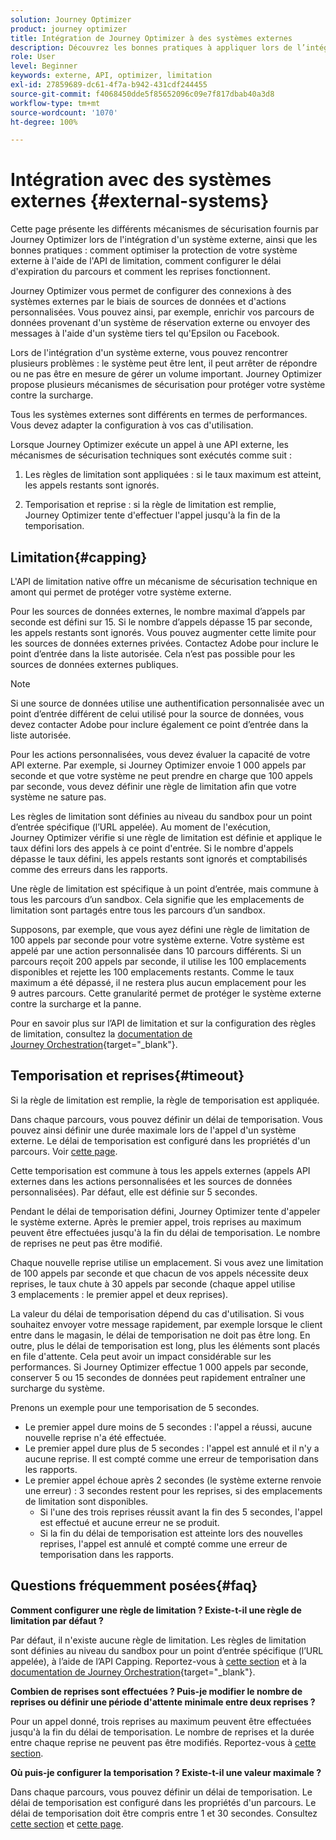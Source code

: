 ```yaml
---
solution: Journey Optimizer
product: journey optimizer
title: Intégration de Journey Optimizer à des systèmes externes
description: Découvrez les bonnes pratiques à appliquer lors de l’intégration de Journey Optimizer à des systèmes externes
role: User
level: Beginner
keywords: externe, API, optimizer, limitation
exl-id: 27859689-dc61-4f7a-b942-431cdf244455
source-git-commit: f4068450dde5f85652096c09e7f817dbab40a3d8
workflow-type: tm+mt
source-wordcount: '1070'
ht-degree: 100%

---
```


# Intégration avec des systèmes externes {#external-systems}

Cette page présente les différents mécanismes de sécurisation fournis par Journey Optimizer lors de l&#39;intégration d&#39;un système externe, ainsi que les bonnes pratiques : comment optimiser la protection de votre système externe à l&#39;aide de l&#39;API de limitation, comment configurer le délai d&#39;expiration du parcours et comment les reprises fonctionnent.

Journey Optimizer vous permet de configurer des connexions à des systèmes externes par le biais de sources de données et d&#39;actions personnalisées. Vous pouvez ainsi, par exemple, enrichir vos parcours de données provenant d&#39;un système de réservation externe ou envoyer des messages à l&#39;aide d&#39;un système tiers tel qu&#39;Epsilon ou Facebook.

Lors de l&#39;intégration d&#39;un système externe, vous pouvez rencontrer plusieurs problèmes : le système peut être lent, il peut arrêter de répondre ou ne pas être en mesure de gérer un volume important. Journey Optimizer propose plusieurs mécanismes de sécurisation pour protéger votre système contre la surcharge.

Tous les systèmes externes sont différents en termes de performances. Vous devez adapter la configuration à vos cas d&#39;utilisation.

Lorsque Journey Optimizer exécute un appel à une API externe, les mécanismes de sécurisation techniques sont exécutés comme suit :

1. Les règles de limitation sont appliquées : si le taux maximum est atteint, les appels restants sont ignorés.

2. Temporisation et reprise : si la règle de limitation est remplie, Journey Optimizer tente d&#39;effectuer l&#39;appel jusqu&#39;à la fin de la temporisation.

## Limitation{#capping}

L&#39;API de limitation native offre un mécanisme de sécurisation technique en amont qui permet de protéger votre système externe.

Pour les sources de données externes, le nombre maximal d’appels par seconde est défini sur 15. Si le nombre d’appels dépasse 15 par seconde, les appels restants sont ignorés. Vous pouvez augmenter cette limite pour les sources de données externes privées. Contactez Adobe pour inclure le point d’entrée dans la liste autorisée. Cela n’est pas possible pour les sources de données externes publiques.

>[!NOTE]
>
> Si une source de données utilise une authentification personnalisée avec un point d’entrée différent de celui utilisé pour la source de données, vous devez contacter Adobe pour inclure également ce point d’entrée dans la liste autorisée.

Pour les actions personnalisées, vous devez évaluer la capacité de votre API externe. Par exemple, si Journey Optimizer envoie 1 000 appels par seconde et que votre système ne peut prendre en charge que 100 appels par seconde, vous devez définir une règle de limitation afin que votre système ne sature pas.

Les règles de limitation sont définies au niveau du sandbox pour un point d’entrée spécifique (l’URL appelée). Au moment de l&#39;exécution, Journey Optimizer vérifie si une règle de limitation est définie et applique le taux défini lors des appels à ce point d&#39;entrée. Si le nombre d&#39;appels dépasse le taux défini, les appels restants sont ignorés et comptabilisés comme des erreurs dans les rapports.

Une règle de limitation est spécifique à un point d’entrée, mais commune à tous les parcours d’un sandbox. Cela signifie que les emplacements de limitation sont partagés entre tous les parcours d’un sandbox.

Supposons, par exemple, que vous ayez défini une règle de limitation de 100 appels par seconde pour votre système externe. Votre système est appelé par une action personnalisée dans 10 parcours différents. Si un parcours reçoit 200 appels par seconde, il utilise les 100 emplacements disponibles et rejette les 100 emplacements restants. Comme le taux maximum a été dépassé, il ne restera plus aucun emplacement pour les 9 autres parcours. Cette granularité permet de protéger le système externe contre la surcharge et la panne.

Pour en savoir plus sur l’API de limitation et sur la configuration des règles de limitation, consultez la [documentation de Journey Orchestration](https://experienceleague.adobe.com/docs/journeys/using/working-with-apis/capping.html?lang=fr){target="_blank"}.

## Temporisation et reprises{#timeout}

Si la règle de limitation est remplie, la règle de temporisation est appliquée.

Dans chaque parcours, vous pouvez définir un délai de temporisation. Vous pouvez ainsi définir une durée maximale lors de l&#39;appel d&#39;un système externe. Le délai de temporisation est configuré dans les propriétés d&#39;un parcours. Voir [cette page](../building-journeys/journey-gs.md#timeout_and_error).

Cette temporisation est commune à tous les appels externes (appels API externes dans les actions personnalisées et les sources de données personnalisées). Par défaut, elle est définie sur 5 secondes.

Pendant le délai de temporisation défini, Journey Optimizer tente d&#39;appeler le système externe. Après le premier appel, trois reprises au maximum peuvent être effectuées jusqu&#39;à la fin du délai de temporisation. Le nombre de reprises ne peut pas être modifié.

Chaque nouvelle reprise utilise un emplacement. Si vous avez une limitation de 100 appels par seconde et que chacun de vos appels nécessite deux reprises, le taux chute à 30 appels par seconde (chaque appel utilise 3 emplacements : le premier appel et deux reprises).

La valeur du délai de temporisation dépend du cas d&#39;utilisation. Si vous souhaitez envoyer votre message rapidement, par exemple lorsque le client entre dans le magasin, le délai de temporisation ne doit pas être long. En outre, plus le délai de temporisation est long, plus les éléments sont placés en file d&#39;attente. Cela peut avoir un impact considérable sur les performances. Si Journey Optimizer effectue 1 000 appels par seconde, conserver 5 ou 15 secondes de données peut rapidement entraîner une surcharge du système.

Prenons un exemple pour une temporisation de 5 secondes.

* Le premier appel dure moins de 5 secondes : l&#39;appel a réussi, aucune nouvelle reprise n&#39;a été effectuée.
* Le premier appel dure plus de 5 secondes : l&#39;appel est annulé et il n&#39;y a aucune reprise. Il est compté comme une erreur de temporisation dans les rapports.
* Le premier appel échoue après 2 secondes (le système externe renvoie une erreur) : 3 secondes restent pour les reprises, si des emplacements de limitation sont disponibles.
   * Si l&#39;une des trois reprises réussit avant la fin des 5 secondes, l&#39;appel est effectué et aucune erreur ne se produit.
   * Si la fin du délai de temporisation est atteinte lors des nouvelles reprises, l&#39;appel est annulé et compté comme une erreur de temporisation dans les rapports.

## Questions fréquemment posées{#faq}

**Comment configurer une règle de limitation ? Existe-t-il une règle de limitation par défaut ?**

Par défaut, il n&#39;existe aucune règle de limitation. Les règles de limitation sont définies au niveau du sandbox pour un point d’entrée spécifique (l’URL appelée), à l’aide de l’API Capping. Reportez-vous à [cette section](../configuration/external-systems.md#capping) et à la [documentation de Journey Orchestration](https://experienceleague.adobe.com/docs/journeys/using/working-with-apis/capping.html?lang=fr){target="_blank"}.

**Combien de reprises sont effectuées ? Puis-je modifier le nombre de reprises ou définir une période d&#39;attente minimale entre deux reprises ?**

Pour un appel donné, trois reprises au maximum peuvent être effectuées jusqu&#39;à la fin du délai de temporisation. Le nombre de reprises et la durée entre chaque reprise ne peuvent pas être modifiés. Reportez-vous à [cette section](../configuration/external-systems.md#timeout).

**Où puis-je configurer la temporisation ? Existe-t-il une valeur maximale ?**

Dans chaque parcours, vous pouvez définir un délai de temporisation. Le délai de temporisation est configuré dans les propriétés d&#39;un parcours. Le délai de temporisation doit être compris entre 1 et 30 secondes. Consultez [cette section](../configuration/external-systems.md#timeout) et [cette page](../building-journeys/journey-gs.md#timeout_and_error).